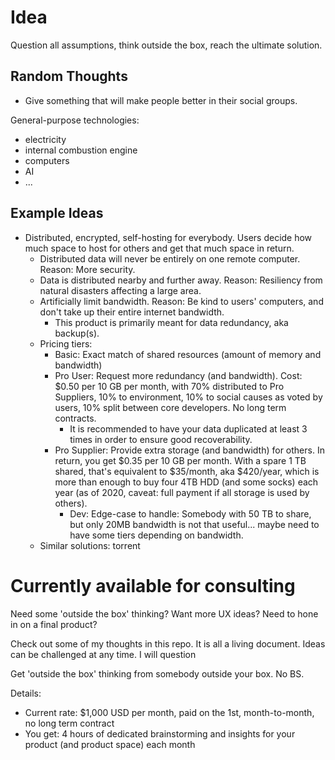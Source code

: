 # Idea
Question all assumptions, think outside the box, reach the ultimate solution.

## Random Thoughts
- Give something that will make people better in their social groups.

General-purpose technologies:
- electricity
- internal combustion engine
- computers
- AI
- ...

## Example Ideas
- Distributed, encrypted, self-hosting for everybody. Users decide how much space to host for others and get that much space in return.
    - Distributed data will never be entirely on one remote computer. Reason: More security.
    - Data is distributed nearby and further away. Reason: Resiliency from natural disasters affecting a large area.
    - Artificially limit bandwidth. Reason: Be kind to users' computers, and don't take up their entire internet bandwidth.
        - This product is primarily meant for data redundancy, aka backup(s).
    - Pricing tiers:
        - Basic: Exact match of shared resources (amount of memory and bandwidth)
        - Pro User: Request more redundancy (and bandwidth). Cost: $0.50 per 10 GB per month, with 70% distributed to Pro Suppliers, 10% to environment, 10% to social causes as voted by users, 10% split between core developers. No long term contracts.
            - It is recommended to have your data duplicated at least 3 times in order to ensure good recoverability.
        - Pro Supplier: Provide extra storage (and bandwidth) for others. In return, you get $0.35 per 10 GB per month. With a spare 1 TB shared, that's equivalent to $35/month, aka $420/year, which is more than enough to buy four 4TB HDD (and some socks) each year (as of 2020, caveat: full payment if all storage is used by others).
            - Dev: Edge-case to handle: Somebody with 50 TB to share, but only 20MB bandwidth is not that useful... maybe need to have some tiers depending on bandwidth.
    - Similar solutions: torrent



# Currently available for consulting
Need some 'outside the box' thinking? Want more UX ideas? Need to hone in on a final product?

Check out some of my thoughts in this repo. It is all a living document. Ideas can be challenged at any time. I will question

Get 'outside the box' thinking from somebody outside your box. No BS.

Details:
- Current rate: $1,000 USD per month, paid on the 1st, month-to-month, no long term contract
- You get: 4 hours of dedicated brainstorming and insights for your product (and product space) each month
